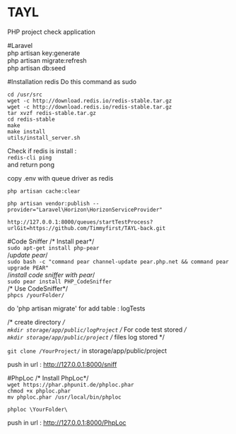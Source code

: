 # TAYL
PHP project check application

#Laravel <br>
php artisan key:generate<br>
php artisan migrate:refresh<br>
php artisan db:seed<br>


#Installation redis
Do this command as sudo

`cd /usr/src` <br>
`wget -c http://download.redis.io/redis-stable.tar.gz` <br>
`wget -c http://download.redis.io/redis-stable.tar.gz` <br>
`tar xvzf redis-stable.tar.gz` <br>
`cd redis-stable` <br>
`make` <br>
`make install` <br>
`utils/install_server.sh` <br>

Check if redis is install :  <br>
`redis-cli ping`   <br>
and return pong

copy .env with queue driver as redis

`php artisan cache:clear`

`php artisan vendor:publish --provider="Laravel\Horizon\HorizonServiceProvider"`


`http://127.0.0.1:8000/queues/startTestProcess?urlGit=https://github.com/Timmyfirst/TAYL-back.git`

#Code Sniffer
/* Install pear*/<br>
`sudo apt-get install php-pear`<br>
/*update pear*/<br>
`sudo bash -c "command pear channel-update pear.php.net && command pear upgrade PEAR"`<br>
/*install code sniffer with pear*/<br>
`sudo pear install PHP_CodeSniffer`<br>
/* Use CodeSniffer*/<br>
`phpcs /yourFolder/`<br>

do 'php artisan migrate' for add table : logTests <br>

/* create directory */ <br>
`mkdir storage/app/public/logProject`  /*  For code test stored */ <br>
`mkdir storage/app/public/project`    /*  files log stored */  <br>

`git clone /YourProject/` in  storage/app/public/project <br>

push in url : http://127.0.0.1:8000/sniff


#PhpLoc
/* Install PhpLoc*/ <br>
`wget https://phar.phpunit.de/phploc.phar` <br>
`chmod +x phploc.phar` <br>
`mv phploc.phar /usr/local/bin/phploc` <br>

`phploc \YourFolder\` <br>

push in url : http://127.0.0.1:8000/PhpLoc